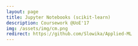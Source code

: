 ```yaml
---
layout: page
title: Jupyter Notebooks (scikit-learn)
description: Coursework @UoE'17
img: /assets/img/cm.png
redirect: https://github.com/Slowika/Applied-ML
---
```

